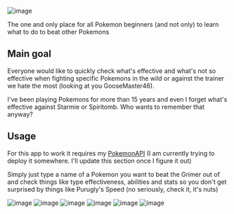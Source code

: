 ![image](https://github.com/PepeKwapien/PokeWeakness/assets/51708716/b7136027-f83e-4629-9098-5b447c804874)

The one and only place for all Pokemon beginners (and not only) to learn what to do to beat other Pokemons

## Main goal

Everyone would like to quickly check what's effective and what's not so effective when fighting specific Pokemons in the wild or against the trainer we hate the most (looking at you GooseMaster46).

I've been playing Pokemons for more than 15 years and even I forget what's effective against Starmie or Spiritomb. Who wants to remember that anyway?

## Usage

For this app to work it requires my [PokemonAPI](https://github.com/PepeKwapien/PokemonBasics) (I am currently trying to deploy it somewhere. I'll update this section once I figure it out)

Simply just type a name of a Pokemon you want to beat the Grimer out of and check things like type effectiveness, abilities and stats so you don't get surprised by things like Purugly's Speed (no seriously, check it, it's nuts)

![image](https://github.com/PepeKwapien/PokeWeakness/assets/51708716/c91e168c-20c0-4cab-bab5-66571099a055)
![image](https://github.com/PepeKwapien/PokeWeakness/assets/51708716/27679098-6b02-49f5-9614-2edf892867b3)
![image](https://github.com/PepeKwapien/PokeWeakness/assets/51708716/4e2967f9-437f-4b58-b773-f7b02fb123ec)
![image](https://github.com/PepeKwapien/PokeWeakness/assets/51708716/8af04fae-4a61-46ec-9d64-2b2bc167c4d9)
![image](https://github.com/PepeKwapien/PokeWeakness/assets/51708716/f83c5408-7173-4357-a02f-21c529042472)
![image](https://github.com/PepeKwapien/PokeWeakness/assets/51708716/2a4654e2-59ac-4379-97a0-4c2ce750f3bf)
